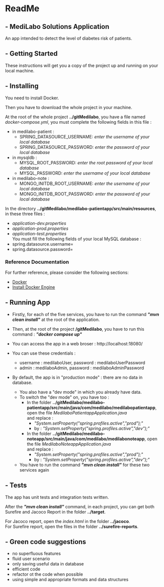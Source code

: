 # **ReadMe**

## - **MediLabo Solutions Application**

An app intended to detect the level of diabetes risk of patients. </br>


## - **Getting Started**

These instructions will get you a copy of the project up and running on your local machine.


## - **Installing**

You need to install Docker.

Then you have to download the whole project in your machine.

At the root of the whole project **../gitMedilabo**, you have a file named *docker-compose.yml*, you must complete the following fields in this file : 
  - in medilabo-patient : </br>
      - SPRING_DATASOURCE_USERNAME: *enter the username of your local database* </br>
      - SPRING_DATASOURCE_PASSWORD: *enter the password of your local database* </br>
  - in mysqldb : </br>
      - MYSQL_ROOT_PASSWORD: *enter the root password of your local database* </br>
      - MYSQL_PASSWORD: *enter the username of your local database* </br>
  - in medilabo-note : </br>
      - MONGO_INITDB_ROOT_USERNAME: *enter the username of your local database* </br>
      - MONGO_INITDB_ROOT_PASSWORD: *enter the password of your local database* </br>
	
In the directory **../gitMedilabo/medilabo-patientapp/src/main/resources**, in these three files : </br>
- *application-dev.properties* </br>
- *application-prod.properties* </br>
- *application-test.properties* </br>
You must fill the following fields of your local MySQL database : </br>
- spring.datasource.username= </br>
- spring.datasource.password= </br>

### Reference Documentation

For further reference, please consider the following sections:

* [Docker](https://docs.docker.com/)
* [Install Docker Engine](https://docs.docker.com/engine/install/)

## - **Running App**

- Firstly, for each of the five services, you have to run the command ***"mvn clean install"*** at the root of the application.

- Then, at the root of the project **/gitMedilabo**, you have to run this command : 
***"docker compose up"***

- You can access the app in a web broser : http://localhost:18080/

- You can use these credentials : 
	- username : medilaboUser, password : medilaboUserPassword
	- admin : medilaboAdmin, password : medilaboAdminPassword

- By default, the app is in "production mode" : there are no data in database. </br>
	- You also have a "dev mode" in which you already have data. </br>
	- To switch the "dev mode" on, you have too : </br>
      - In the folder **../gitMedilabo/medilabo-patientapp/src/main/java/com/medilabo/medilabopatientapp**, open the file *MedilaboPatientappApplication.java* </br>
and replace : </br>
    	- *"System.setProperty("spring.profiles.active","prod");"* </br>
      	- by : *"System.setProperty("spring.profiles.active","dev");"* </br>
      - In the folder **../gitMedilabo/medilabo-noteapp/src/main/java/com/medilabo/medilabonoteapp**, open the file *MedilaboNoteappApplication.java* </br>
and replace : </br>
        - *"System.setProperty("spring.profiles.active","prod");"* </br>
        - by : *"System.setProperty("spring.profiles.active","dev");"* </br>
	- You have to run the command ***"mvn clean install"*** for these two services again </br>


## - **Tests**

The app has unit tests and integration tests written. </br>

After the ***"mvn clean install"*** command, in each project, you can get both Surefire and Jacoco Report 
in the folder **../target**. </br>

For Jacoco report, open the *index.html* in the folder **../jacoco**. </br>
For Surefire report, open the files in the folder **../surefire-reports**. </br>


## - **Green code suggestions**

- no superfluous features
- fluid user scenario
- only saving useful data in database
- efficient code
- refactor ot the code when possible
- using simple and appropriate formats and data structures 